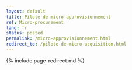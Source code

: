 ```yaml
--- 
layout: default
title: Pilote de micro-approvisionnement
ref: Micro-procurement
lang: fr
status: posted
permalink: /micro-approvisionnement.html
redirect_to: /pilote-de-micro-acquisition.html
--- 
```


<!--markdownlint-disable MD022-->
{% include page-redirect.md %}
